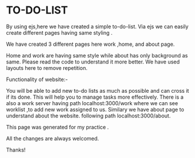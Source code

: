# TO-DO-LIST
By using ejs,here we have created a simple to-do-list.
Via ejs we can easily create different pages having same styling .

We have created 3 different pages here work ,home, and about page.

Home and work are having same style while about has only background as same.
Please read the code to understand it more better.
We have used layouts here to remove repetition.

Functionality of website:-

You will be able to add new to-do lists as much as possible and can cross it if its done.
This will help you to manage tasks more effectively.
There is a also a work server having path localhost:3000/work where we can see worklist ,to add new work assigned to us.
Similary we have about page to understand about the website. following path localhost:3000/about.

This page was generated for my practice .

All the changes are always welcomed.

Thanks!
